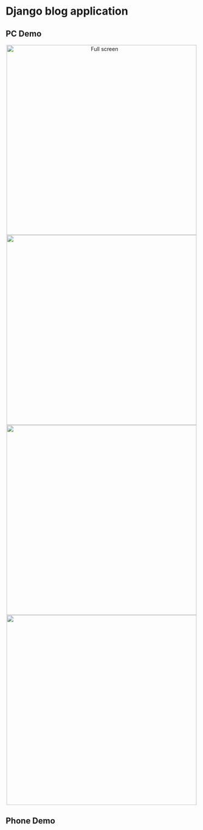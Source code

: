 # Django blog application

## PC Demo
<p align="center">
  <img src="https://user-images.githubusercontent.com/38563357/181847692-95e71265-77bf-400d-ab63-b66439c47846.jpeg" width="500" title="Full screen">
  <img src="https://user-images.githubusercontent.com/38563357/181847698-fa0145c2-ee76-4cd4-91b2-c8a911fc0a8c.jpeg" width="500">
  <img src="https://user-images.githubusercontent.com/38563357/181847705-4e5850de-e327-4f92-993d-e40141ba31ff.jpeg" width="500">
  <img src="https://user-images.githubusercontent.com/38563357/181847708-4689f30a-1801-4a2a-a958-f72a2b090205.jpeg" width="500">
</p>

## Phone Demo
